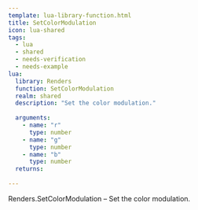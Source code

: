 ```yaml
---
template: lua-library-function.html
title: SetColorModulation
icon: lua-shared
tags:
  - lua
  - shared
  - needs-verification
  - needs-example
lua:
  library: Renders
  function: SetColorModulation
  realm: shared
  description: "Set the color modulation."
  
  arguments:
    - name: "r"
      type: number
    - name: "g"
      type: number
    - name: "b"
      type: number
  returns:
    
---
```


<div class="lua__search__keywords">
Renders.SetColorModulation &#x2013; Set the color modulation.
</div>

